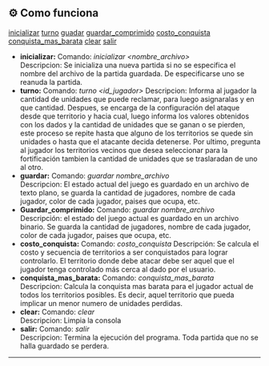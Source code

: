 ## ⚙️ Como funciona

[inicializar](Documentacion/inicializar.md)
[turno](Documentacion/turno.md)
[guadar](Documentacion/guardar.md)
[guardar_comprimido](Documentacion/guardar_comprimido.md)
[costo_conquista](Documentacion/costo_conquista.md)
[conquista_mas_barata](Documentacion/conquista_mas_barata.md)
[clear](Documentacion/clear.md)
[salir](Documentacion/salir.md)

- **inicializar:** Comando: *inicializar <nombre_archivo>*  
    Descripcion: Se inicializa una nueva partida si no se especifica el nombre del archivo de la partida guardada. De especificarse uno se reanuda la partida.
- **turno:** Comando: *turno <id_jugador>*
    Descripcion: Informa al jugador la cantidad de unidades que puede reclamar, para luego asignaralas y en que cantidad. Despues, se encarga de la configuración del ataque desde que territorio y hacia cual, luego informa los valores obtenidos con los dados y la cantidad de unidades que se ganan o se pierden, este proceso se repite hasta que alguno de los territorios se quede sin unidades o hasta que el atacante decida detenerse. Por ultimo, pregunta al jugador los territorios vecinos que desea seleccionar para la fortificación tambien la cantidad de unidades que se traslaradan de uno al otro.
- **guardar:** Comando: *guardar nombre_archivo*      
    Descripcion: El estado actual del juego es guardado en un archivo de texto plano, se guarda la cantidad de jugadores, nombre de cada jugador, color de cada jugador, paises que ocupa, etc.
- **Guardar_comprimido:** Comando: *guardar nombre_archivo*  
    Descripción: el estado del juego actual es guardado en un archivo binario. Se guarda la cantidad de jugadores, nombre de cada jugador, color de cada jugador, paises que ocupa, etc.
- **costo_conquista:** Comando: *costo_conquista <territorio>*
    Descripción: Se calcula el costo y secuencia de territorios a ser conquistados para lograr controlarlo. El territorio donde debe atacar debe ser aquel que el jugador tenga controlado más cerca al dado por el usuario. 
- **conquista_mas_barata:** Comando: *conquista_mas_barata*  
    Descripcion: Calcula la conquista mas barata para el jugador actual de todos los territorios posibles. Es decir, aquel territorio que pueda implicar un menor numero de unidades perdidas.
- **clear:** Comando: *clear*  
    Descripcion: Limpia la consola
- **salir:** Comando: *salir*  
    Descripcion: Termina la ejecución del programa. Toda partida que no se halla guardado se perdera.

---
